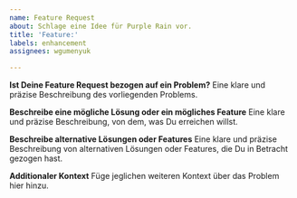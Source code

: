 ```yaml
---
name: Feature Request
about: Schlage eine Idee für Purple Rain vor.
title: 'Feature:'
labels: enhancement
assignees: wgumenyuk

---
```


**Ist Deine Feature Request bezogen auf ein Problem?**
Eine klare und präzise Beschreibung des vorliegenden Problems.

**Beschreibe eine mögliche Lösung oder ein mögliches Feature**
Eine klare und präzise Beschreibung, von dem, was Du erreichen willst.

**Beschreibe alternative Lösungen oder Features**
Eine klare und präzise Beschreibung von alternativen Lösungen oder Features, die Du in Betracht gezogen hast.

**Additionaler Kontext**
Füge jeglichen weiteren Kontext über das Problem hier hinzu.
